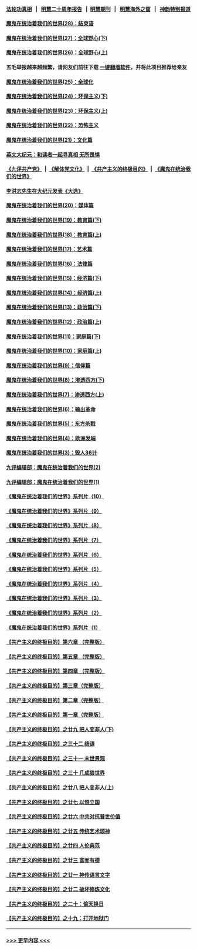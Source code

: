 #### [法轮功真相](https://github.com/gfw-breaker/truth/blob/master/README.md?t=0) &nbsp;&nbsp;|&nbsp;&nbsp; [明慧二十周年报告](https://github.com/gfw-breaker/mh-reports/blob/master/README.md?t=0) &nbsp;&nbsp;|&nbsp;&nbsp;[明慧期刊](https://github.com/gfw-breaker/mh-qikan) &nbsp;&nbsp;|&nbsp;&nbsp; [明慧海外之窗](https://github.com/gfw-breaker/mh-news/blob/master/README.md?t=0) &nbsp;&nbsp;|&nbsp;&nbsp; [神韵特别报道](https://github.com/gfw-breaker/mh-news/blob/master/shenyun.md?t=0)
#### [魔鬼在统治着我们的世界(28)：结束语](../pages/nsc422/n10936246.md?t=06202051) 
#### [魔鬼在统治着我们的世界(27)：全球野心(下)](../pages/nsc422/n10928319.md?t=06202051) 
#### [魔鬼在统治着我们的世界(26)：全球野心(上)](../pages/nsc422/n10900318.md?t=06202051) 
#### 五毛举报越来越频繁，请网友们前往下载 [一键翻墙软件](https://github.com/gfw-breaker/ssr-accounts)，并将此项目推荐给亲友
#### [魔鬼在统治着我们的世界(25)：全球化](../pages/nsc422/n10788205.md?t=06202051) 
#### [魔鬼在统治着我们的世界(24)：环保主义(下)](../pages/nsc422/n10695307.md?t=06202051) 
#### [魔鬼在统治着我们的世界(23)：环保主义(上)](../pages/nsc422/n10688613.md?t=06202051) 
#### [魔鬼在统治着我们的世界(22)：恐怖主义](../pages/nsc422/n10614727.md?t=06202051) 
#### [魔鬼在统治着我们的世界(21)：文化篇](../pages/nsc422/n10597706.md?t=06202051) 
#### [英文大纪元：和读者一起寻真相 无所畏惧](../pages/nsc422/n12542027.md?t=06202051) 
#### [《九评共产党》](https://github.com/begood0513/9ping.md/blob/master/README.md) &nbsp;|&nbsp; [《解体党文化》](../../../../jtdwh.md/blob/master/README.md)  &nbsp;|&nbsp; [《共产主义的终极目的》](../../../../gczydzjmd.md/blob/master/README.md) &nbsp;|&nbsp; [《魔鬼在统治我们的世界》](../../../../mgztzwmdsj.md/blob/master/README.md) 
#### [李洪志先生在大纪元发表《大选》](../pages/nsc422/n12534746.md?t=06202051) 
#### [魔鬼在统治着我们的世界(20)：媒体篇](../pages/nsc422/n10586579.md?t=06202051) 
#### [魔鬼在统治着我们的世界(19)：教育篇(下)](../pages/nsc422/n10564808.md?t=06202051) 
#### [魔鬼在统治着我们的世界(18)：教育篇(上)](../pages/nsc422/n10526970.md?t=06202051) 
#### [魔鬼在统治着我们的世界(17)：艺术篇](../pages/nsc422/n10499093.md?t=06202051) 
#### [魔鬼在统治着我们的世界(16)：法律篇](../pages/nsc422/n10485969.md?t=06202051) 
#### [魔鬼在统治着我们的世界(15)：经济篇(下)](../pages/nsc422/n10469975.md?t=06202051) 
#### [魔鬼在统治着我们的世界(14)：经济篇(上)](../pages/nsc422/n10457370.md?t=06202051) 
#### [魔鬼在统治着我们的世界(13)：政治篇(下)](../pages/nsc422/n10448270.md?t=06202051) 
#### [魔鬼在统治着我们的世界(12)：政治篇(上)](../pages/nsc422/n10444576.md?t=06202051) 
#### [魔鬼在统治着我们的世界(11)：家庭篇(下)](../pages/nsc422/n10440961.md?t=06202051) 
#### [魔鬼在统治着我们的世界(10)：家庭篇(上)](../pages/nsc422/n10435448.md?t=06202051) 
#### [魔鬼在统治着我们的世界(9)：信仰篇](../pages/nsc422/n10432159.md?t=06202051) 
#### [魔鬼在统治着我们的世界(8)：渗透西方(下)](../pages/nsc422/n10429603.md?t=06202051) 
#### [魔鬼在统治着我们的世界(7)：渗透西方(上)](../pages/nsc422/n10426013.md?t=06202051) 
#### [魔鬼在统治着我们的世界(6)：输出革命](../pages/nsc422/n10421536.md?t=06202051) 
#### [魔鬼在统治着我们的世界(5)：东方杀戮](../pages/nsc422/n10417707.md?t=06202051) 
#### [魔鬼在统治着我们的世界(4)：欧洲发端](../pages/nsc422/n10414890.md?t=06202051) 
#### [魔鬼在统治着我们的世界(3)：毁人36计](../pages/nsc422/n10411583.md?t=06202051) 
#### [九评编辑部：魔鬼在统治着我们的世界(2)](../pages/nsc422/n10410036.md?t=06202051) 
#### [九评编辑部：魔鬼在统治着我们的世界(1)](../pages/nsc422/n10406825.md?t=06202051) 
#### [《魔鬼在统治着我们的世界》系列片（10）](../pages/nsc422/n12292670.md?t=06202051) 
#### [《魔鬼在统治着我们的世界》系列片（9）](../pages/nsc422/n12290859.md?t=06202051) 
#### [《魔鬼在统治着我们的世界》系列片（8）](../pages/nsc422/n12287445.md?t=06202051) 
#### [《魔鬼在统治着我们的世界》系列片（7）](../pages/nsc422/n12283425.md?t=06202051) 
#### [《魔鬼在统治着我们的世界》系列片（6）](../pages/nsc422/n12282314.md?t=06202051) 
#### [《魔鬼在统治着我们的世界》系列片（5）](../pages/nsc422/n12281419.md?t=06202051) 
#### [《魔鬼在统治着我们的世界》系列片（4）](../pages/nsc422/n12274024.md?t=06202051) 
#### [《魔鬼在统治着我们的世界》系列片（3）](../pages/nsc422/n12271322.md?t=06202051) 
#### [《魔鬼在统治着我们的世界》系列片（2）](../pages/nsc422/n12269049.md?t=06202051) 
#### [《魔鬼在统治着我们的世界》系列片（1）](../pages/nsc422/n12267575.md?t=06202051) 
#### [【共产主义的终极目的】第六章 （完整版）](../pages/nsc422/n11428913.md?t=06202051) 
#### [【共产主义的终极目的】第五章 （完整版）](../pages/nsc422/n11428912.md?t=06202051) 
#### [【共产主义的终极目的】第四章 （完整版）](../pages/nsc422/n11428907.md?t=06202051) 
#### [【共产主义的终极目的】第三章（完整版）](../pages/nsc422/n11428848.md?t=06202051) 
#### [【共产主义的终极目的】第二章（完整版）](../pages/nsc422/n11428831.md?t=06202051) 
#### [【共产主义的终极目的】第一章（完整版）](../pages/nsc422/n11417651.md?t=06202051) 
#### [【共产主义的终极目的】之廿九 把人变非人(下)](../pages/nsc422/n11344140.md?t=06202051) 
#### [【共产主义的终极目的】之三十二 结语](../pages/nsc422/n11360535.md?t=06202051) 
#### [【共产主义的终极目的】之三十一 末世景观](../pages/nsc422/n11351129.md?t=06202051) 
#### [【共产主义的终极目的】之三十 几成狼世界](../pages/nsc422/n11348280.md?t=06202051) 
#### [【共产主义的终极目的】之廿八 把人变非人(上)](../pages/nsc422/n11340492.md?t=06202051) 
#### [【共产主义的终极目的】之廿七 以恨立国](../pages/nsc422/n11336944.md?t=06202051) 
#### [【共产主义的终极目的】之廿六 中共对抗普世价值](../pages/nsc422/n11324785.md?t=06202051) 
#### [【共产主义的终极目的】之廿五 传统艺术颂神](../pages/nsc422/n11296396.md?t=06202051) 
#### [【共产主义的终极目的】之廿四 人伦典范](../pages/nsc422/n11296397.md?t=06202051) 
#### [【共产主义的终极目的】之廿三 富而有德](../pages/nsc422/n11283598.md?t=06202051) 
#### [【共产主义的终极目的】之廿一 神传语言文字](../pages/nsc422/n11263265.md?t=06202051) 
#### [【共产主义的终极目的】之廿二 破坏修炼文化](../pages/nsc422/n11245728.md?t=06202051) 
#### [【共产主义的终极目的】之二十：偷天换日](../pages/nsc422/n11238846.md?t=06202051) 
#### [【共产主义的终极目的】之十九：打开地狱门](../pages/nsc422/n11206376.md?t=06202051) 

----
#### [ >>> 更早内容 <<< ](../indexes/nsc422-earlier.md)
